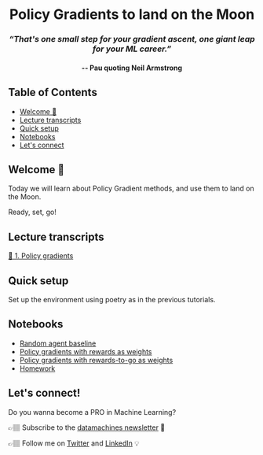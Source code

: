 <div align="center">
<h1>Policy Gradients to land on the Moon</h1>
<h3><i>“That's one small step for your gradient ascent, one giant leap for your ML career.”</i></h3>
<h4>-- Pau quoting Neil Armstrong</h4>
</div>

## Table of Contents
* [Welcome 🤗](#welcome-)
* [Lecture transcripts](#lecture-transcripts)
* [Quick setup](#quick-setup)
* [Notebooks](#notebooks)
* [Let's connect](#lets-connect)

## Welcome 🤗

Today we will learn about Policy Gradient methods, and use them to land on the Moon.

Ready, set, go!

## Lecture transcripts

[📝 1. Policy gradients](http://datamachines.xyz/2022/05/06/policy-gradients-in-reinforcement-learning-to-land-on-the-moon-hands-on-course/)  

## Quick setup

Set up the environment using poetry as in the previous tutorials.

## Notebooks

- [Random agent baseline](notebooks/01_random_agent_baseline.ipynb)
- [Policy gradients with rewards as weights](notebooks/02_vanilla_policy_gradient_with_rewards_as_weights.ipynb)
- [Policy gradients with rewards-to-go as weights](notebooks/03_vanilla_policy_gradient_with_rewards_to_go_as_weights.ipynb)
- [Homework](notebooks/04_homework.ipynb)

## Let's connect!

Do you wanna become a PRO in Machine Learning?

👉🏽 Subscribe to the [datamachines newsletter](https://datamachines.xyz/subscribe/) 🧠

👉🏽 Follow me on [Twitter](https://twitter.com/paulabartabajo_) and [LinkedIn](https://www.linkedin.com/in/pau-labarta-bajo-4432074b/) 💡
